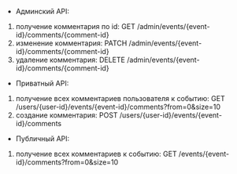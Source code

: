 - Админский API:
1) получение комментария по id:
   GET   /admin/events/{event-id}/comments/{comment-id}
2) изменение комментария:
   PATCH   /admin/events/{event-id}/comments/{comment-id}
3) удаление комментария:
   DELETE   /admin/events/{event-id}/comments/{comment-id}

- Приватный API:
1) получение всех комментариев пользователя к событию:
   GET   /users/{user-id}/events/{event-id}/comments?from=0&size=10
2) создание комментария:
   POST   /users/{user-id}/events/{event-id}/comments

- Публичный API:
1) получение всех комментариев к событию:
   GET   /events/{event-id}/comments?from=0&size=10
